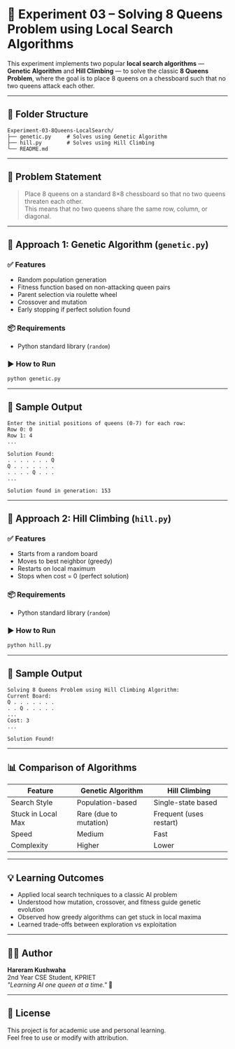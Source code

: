 # 🎯 Experiment 03 – Solving 8 Queens Problem using Local Search Algorithms

This experiment implements two popular **local search algorithms** — **Genetic Algorithm** and **Hill Climbing** — to solve the classic **8 Queens Problem**, where the goal is to place 8 queens on a chessboard such that no two queens attack each other.

---

## 📁 Folder Structure

```
Experiment-03-8Queens-LocalSearch/
├── genetic.py     # Solves using Genetic Algorithm
├── hill.py        # Solves using Hill Climbing
└── README.md
```

---

## 🧠 Problem Statement

> Place 8 queens on a standard 8×8 chessboard so that no two queens threaten each other.  
> This means that no two queens share the same row, column, or diagonal.

---

## 🚀 Approach 1: Genetic Algorithm (`genetic.py`)

### ✅ Features

- Random population generation
- Fitness function based on non-attacking queen pairs
- Parent selection via roulette wheel
- Crossover and mutation
- Early stopping if perfect solution found

### 📦 Requirements

- Python standard library (`random`)

### ▶️ How to Run

```bash
python genetic.py
```

---

## 🧪 Sample Output

```text
Enter the initial positions of queens (0-7) for each row:
Row 0: 0
Row 1: 4
...

Solution Found:
. . . . . . . Q 
Q . . . . . . . 
. . . . Q . . . 
...

Solution found in generation: 153
```

---

## 🔁 Approach 2: Hill Climbing (`hill.py`)

### ✅ Features

- Starts from a random board
- Moves to best neighbor (greedy)
- Restarts on local maximum
- Stops when cost = 0 (perfect solution)

### 📦 Requirements

- Python standard library (`random`)

### ▶️ How to Run

```bash
python hill.py
```

---

## 🧪 Sample Output

```text
Solving 8 Queens Problem using Hill Climbing Algorithm:
Current Board:
Q . . . . . . . 
. . Q . . . . . 
...
Cost: 3
...

Solution Found!
```

---

## 📊 Comparison of Algorithms

| Feature              | Genetic Algorithm     | Hill Climbing       |
|----------------------|------------------------|----------------------|
| Search Style         | Population-based       | Single-state based   |
| Stuck in Local Max   | Rare (due to mutation) | Frequent (uses restart) |
| Speed                | Medium                 | Fast                 |
| Complexity           | Higher                 | Lower                |

---

## 💡 Learning Outcomes

- Applied local search techniques to a classic AI problem  
- Understood how mutation, crossover, and fitness guide genetic evolution  
- Observed how greedy algorithms can get stuck in local maxima  
- Learned trade-offs between exploration vs exploitation  

---

## 👨‍💻 Author

**Hareram Kushwaha**  
2nd Year CSE Student, KPRIET  
_"Learning AI one queen at a time."_ 👑

---

## 📜 License

This project is for academic use and personal learning.  
Feel free to use or modify with attribution.
